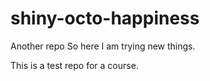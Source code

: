 # shiny-octo-happiness
Another repo
So here I am trying new things.

This is a test repo for a course.
